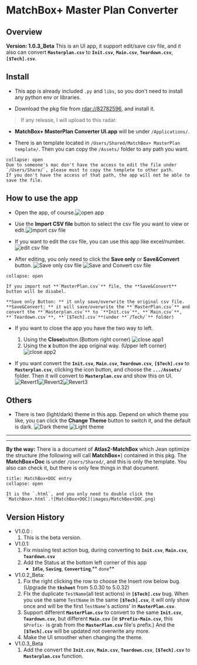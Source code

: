 # MatchBox+ Master Plan Converter 

## Overview
**Version: 1.0.3_Beta**
This is an UI app,  it support edit/save csv file, and it also can convert **`Masterplan.csv`** to **`Init.csv`**, **`Main.csv`**, **`Teardown.csv`**, **`[$Tech].csv`**.

## Install
* This app is already included `.py` and `libs`, so you don't need to install any python env or libraries.

* Download the pkg file from [rdar://82782596](rdar://82782596), and install it. 
> If any release, I will upload to this radar.

* **MatchBox+ MasterPlan Converter UI.app**  will be under `/Applications/`.

* There is an template located in  `/Users/Shared/MatchBox+ MasterPlan template/`. Then you can copy the `/Assets/` folder to any path you want.
``` ad-warning
collapse: open
Due to someone's mac don't have the access to edit the file under `/Users/Share/`, please must to copy the templete to other path.
If you don't have the access of that path, the app will not be able to save the file.
```


## How to use the app
* Open the app, of course.![open app](images/Open.png)

* Use the **Import CSV file** button to select the csv file you want to view or edit.![import csv file](images/Import.png)

* If you want to edit the csv file, you can use this app like excel/number.![edit csv file](images/Edit.png)

* After editing, you only need to click the **Save only** or **Save&Convert** button.
   ![Save only csv file](images/Save_only.png)
   ![Save and Convert csv file](images/SaveConverter.png)
``` ad-note
collapse: open

If you import not **`MasterPlan.csv`** file, the **Save&Convert** button will be disabel.

**Save only Button: ** it only save/overwrite the original csv file.
**Save&Convert: ** it will save/overwrite the **`MasterPlan.csv`** and convert the **`Masterplan.csv`** to `**Init.csv`**, **`Main.csv`**, **`Teardown.csv`**, **`[$Tech].csv`**(under **`/Tech/`** folder)
```

* If you want to close the app you have the two way to left.
	 1.  Using the **Close**button.(Bottom right corner) ![close app1](images/Close1.png)
	 2.  Using the **x** button the app original way. (Upper left corner) ![close app2](images/Close2.png)

* If you want convert the **`Init.csv`**, **`Main.csv`**, **`Teardown.csv`**, **`[$Tech].csv`** to **`Masterplan.csv`**, clicking the icon button, and choose the **`.../Assets/`** folder. Then it will convert to **`Masterplan.csv`** and show this on UI.![Revert1](images/Revert1.png)![Revert2](images/Revert2.png)![Revert3](images/Revert3.png)


## Others
* There is two (light/dark) theme in this app. Depend on which theme you like, you can click the **Change Theme** button to switch it, and the default is dark. ![Dark theme](images/Dark_theme.png)  ![Light theme](images/Light_theme.png)


----
----
**By the way:**
There is a document of **Atlas2-MatchBox** which Jean optimize the structure (the following will call **MatchBox+**) contained in this pkg.
The **MatchBox+Doc** is under `/Users/Shared/`, and this is only the template.
You also can check it, but there is only few things in that document.
``` ad-note
title: MatchBox+DOC entry
collapse: open

It is the `.html`, and you only need to double click the `MatchBox+.html`.![MatchBox+DOC](images/MatchBox+DOC.png)

```


## Version History
* V1.0.0 : 
	1. This is the beta version.
* V1.0.1: 
	1. Fix missing test action bug, during converting to **`Init.csv`**, **`Main.csv`**, **`Teardown.csv`**
	2. Add the Status at the bottom left corner of this app
		* **`Idle`**, **`Saving`**, **`Converting`**,** `done`**
* V1.0.2_Beta: 
	1. Fix the right clicking the row to choose the Insert row below bug. (Upgrade the **`tksheet`** from 5.0.30 to 5.0.32)
	2. FIx the duplicate `TestName`(all test actions) in **`[$Tech].csv`** bug. 
	    When you use the same `TestName` in the same **`[$Tech].csv`**, it will only show once and will be the first  `TestName`'s actions' in **`MasterPlan.csv`**.
	3. Support different **`MasterPlan.csv`** to convert to the same **`Init.csv`**,  **`Teardown.csv`**, but different **`Main.csv`** (ie **`$Prefix-Main.csv`**, this `$Prefix-` is grab from the **`MasterPlan.csv`** file's prefix.) 
	    And the **`[$Tech].csv`** will be updated not overwrite any more.
	4. Make the UI smoother when changing the theme.
* V1.0.3_Beta
	1. Add the convert the **`Init.csv`**, **`Main.csv`**, **`Teardown.csv`**, **`[$Tech].csv`** to **`Masterplan.csv`** function.